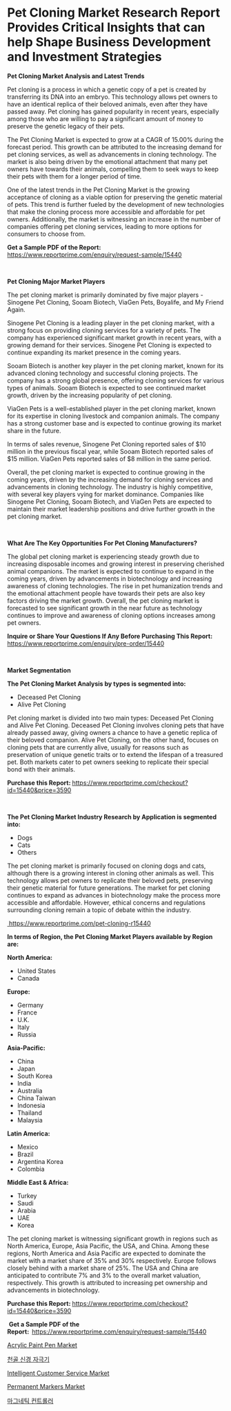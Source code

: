 <p><h1>Pet Cloning Market Research Report Provides Critical Insights that can help Shape Business Development and Investment Strategies</h1></p><p><strong>Pet Cloning Market Analysis and Latest Trends</strong></p>
<p><p>Pet cloning is a process in which a genetic copy of a pet is created by transferring its DNA into an embryo. This technology allows pet owners to have an identical replica of their beloved animals, even after they have passed away. Pet cloning has gained popularity in recent years, especially among those who are willing to pay a significant amount of money to preserve the genetic legacy of their pets.</p><p>The Pet Cloning Market is expected to grow at a CAGR of 15.00% during the forecast period. This growth can be attributed to the increasing demand for pet cloning services, as well as advancements in cloning technology. The market is also being driven by the emotional attachment that many pet owners have towards their animals, compelling them to seek ways to keep their pets with them for a longer period of time.</p><p>One of the latest trends in the Pet Cloning Market is the growing acceptance of cloning as a viable option for preserving the genetic material of pets. This trend is further fueled by the development of new technologies that make the cloning process more accessible and affordable for pet owners. Additionally, the market is witnessing an increase in the number of companies offering pet cloning services, leading to more options for consumers to choose from.</p></p>
<p><strong>Get a Sample PDF of the Report:&nbsp;</strong> <a href="https://www.reportprime.com/enquiry/request-sample/15440">https://www.reportprime.com/enquiry/request-sample/15440</a></p>
<p>&nbsp;</p>
<p><strong>Pet Cloning Major Market Players</strong></p>
<p><p>The pet cloning market is primarily dominated by five major players - Sinogene Pet Cloning, Sooam Biotech, ViaGen Pets, Boyalife, and My Friend Again.</p><p>Sinogene Pet Cloning is a leading player in the pet cloning market, with a strong focus on providing cloning services for a variety of pets. The company has experienced significant market growth in recent years, with a growing demand for their services. Sinogene Pet Cloning is expected to continue expanding its market presence in the coming years.</p><p>Sooam Biotech is another key player in the pet cloning market, known for its advanced cloning technology and successful cloning projects. The company has a strong global presence, offering cloning services for various types of animals. Sooam Biotech is expected to see continued market growth, driven by the increasing popularity of pet cloning.</p><p>ViaGen Pets is a well-established player in the pet cloning market, known for its expertise in cloning livestock and companion animals. The company has a strong customer base and is expected to continue growing its market share in the future.</p><p>In terms of sales revenue, Sinogene Pet Cloning reported sales of $10 million in the previous fiscal year, while Sooam Biotech reported sales of $15 million. ViaGen Pets reported sales of $8 million in the same period.</p><p>Overall, the pet cloning market is expected to continue growing in the coming years, driven by the increasing demand for cloning services and advancements in cloning technology. The industry is highly competitive, with several key players vying for market dominance. Companies like Sinogene Pet Cloning, Sooam Biotech, and ViaGen Pets are expected to maintain their market leadership positions and drive further growth in the pet cloning market.</p></p>
<p>&nbsp;</p>
<p><strong>What Are The Key Opportunities For Pet Cloning Manufacturers?</strong></p>
<p><p>The global pet cloning market is experiencing steady growth due to increasing disposable incomes and growing interest in preserving cherished animal companions. The market is expected to continue to expand in the coming years, driven by advancements in biotechnology and increasing awareness of cloning technologies. The rise in pet humanization trends and the emotional attachment people have towards their pets are also key factors driving the market growth. Overall, the pet cloning market is forecasted to see significant growth in the near future as technology continues to improve and awareness of cloning options increases among pet owners.</p></p>
<p><strong>Inquire or Share Your Questions If Any Before Purchasing This Report:</strong> <a href="https://www.reportprime.com/enquiry/pre-order/15440">https://www.reportprime.com/enquiry/pre-order/15440</a></p>
<p>&nbsp;</p>
<p><strong>Market Segmentation</strong></p>
<p><strong>The Pet Cloning Market Analysis by types is segmented into:</strong></p>
<p><ul><li>Deceased Pet Cloning</li><li>Alive Pet Cloning</li></ul></p>
<p><p>Pet cloning market is divided into two main types: Deceased Pet Cloning and Alive Pet Cloning. Deceased Pet Cloning involves cloning pets that have already passed away, giving owners a chance to have a genetic replica of their beloved companion. Alive Pet Cloning, on the other hand, focuses on cloning pets that are currently alive, usually for reasons such as preservation of unique genetic traits or to extend the lifespan of a treasured pet. Both markets cater to pet owners seeking to replicate their special bond with their animals.</p></p>
<p><strong>Purchase this Report:&nbsp;</strong><a href="https://www.reportprime.com/checkout?id=15440&price=3590">https://www.reportprime.com/checkout?id=15440&price=3590</a></p>
<p>&nbsp;</p>
<p><strong>The Pet Cloning Market Industry Research by Application is segmented into:</strong></p>
<p><ul><li>Dogs</li><li>Cats</li><li>Others</li></ul></p>
<p><p>The pet cloning market is primarily focused on cloning dogs and cats, although there is a growing interest in cloning other animals as well. This technology allows pet owners to replicate their beloved pets, preserving their genetic material for future generations. The market for pet cloning continues to expand as advances in biotechnology make the process more accessible and affordable. However, ethical concerns and regulations surrounding cloning remain a topic of debate within the industry.</p></p>
<p><a href="https://www.reportprime.com/pet-cloning-r15440">&nbsp;https://www.reportprime.com/pet-cloning-r15440</a></p>
<p><strong>In terms of Region, the Pet Cloning Market Players available by Region are:</strong></p>
<p>
    <p> <strong> North America: </strong>
        <ul>
            <li>United States</li>
            <li>Canada</li>
        </ul>
        </p> 
    <p> <strong> Europe: </strong>
        <ul>
            <li>Germany</li>
            <li>France</li>
            <li>U.K.</li>
            <li>Italy</li>
            <li>Russia</li>
        </ul>
        </p> 
    <p> <strong> Asia-Pacific: </strong>
        <ul>
            <li>China</li>
            <li>Japan</li>
            <li>South Korea</li>
            <li>India</li>
            <li>Australia</li>
            <li>China Taiwan</li>
            <li>Indonesia</li>
            <li>Thailand</li>
            <li>Malaysia</li>
        </ul>
        </p> 
    <p> <strong> Latin America: </strong>
        <ul>
            <li>Mexico</li>
            <li>Brazil</li>
            <li>Argentina Korea</li>
            <li>Colombia</li>
        </ul>
        </p> 
    <p> <strong> Middle East & Africa: </strong>
        <ul>
            <li>Turkey</li>
            <li>Saudi</li>
            <li>Arabia</li>
            <li>UAE</li>
            <li>Korea</li>
        </ul>
    </p>
    </p>
<p><p>The pet cloning market is witnessing significant growth in regions such as North America, Europe, Asia Pacific, the USA, and China. Among these regions, North America and Asia Pacific are expected to dominate the market with a market share of 35% and 30% respectively. Europe follows closely behind with a market share of 25%. The USA and China are anticipated to contribute 7% and 3% to the overall market valuation, respectively. This growth is attributed to increasing pet ownership and advancements in biotechnology.</p></p>
<p><strong>Purchase this Report: </strong><a href="https://www.reportprime.com/checkout?id=15440&price=3590">https://www.reportprime.com/checkout?id=15440&price=3590</a></p>
<p>&nbsp;<strong>Get a Sample PDF of the Report:&nbsp;&nbsp;</strong><a href="https://www.reportprime.com/enquiry/request-sample/15440">https://www.reportprime.com/enquiry/request-sample/15440</a></p>
<p><strong></strong></p>
<p><p><a href="https://issuu.com/reportprime-2/docs/acrylic-paint-pen-market-size-2030.pptx">Acrylic Paint Pen Market</a></p><p><a href="https://medium.com/@bartlakin95/2024%EB%85%84%EB%B6%80%ED%84%B0-2031%EB%85%84%EA%B9%8C%EC%A7%80%EC%9D%98-%EA%B8%B0%EA%B0%84%EC%97%90-%EB%8C%80%ED%95%9C-%EA%B3%A8%EB%B0%98-%EC%8B%A0%EA%B2%BD-%EC%9E%90%EA%B7%B9%EA%B8%B0-%EC%8B%9C%EC%9E%A5-%EB%B6%84%EC%84%9D-%EB%B0%8F-%EA%B7%9C%EB%AA%A8-%EC%98%88%EC%B8%A1-a729bb300931">천골 신경 자극기</a></p><p><a href="https://github.com/DeonteStanton2023/Market-Research-Report-List-1/blob/main/intelligent-customer-service-market.md">Intelligent Customer Service Market</a></p><p><a href="https://issuu.com/reportprime-2/docs/permanent-markers-market-size-2030.pptx">Permanent Markers Market</a></p><p><a href="https://github.com/CliftonFisher9067/Market-Research-Report-List-1/blob/main/550724076120.md">마그네틱 컨트롤러</a></p></p>